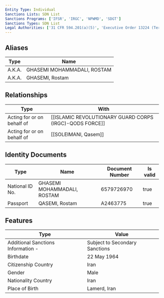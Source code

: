 ```yaml
---
Entity Type: Individual
Sanctions Lists: SDN List
Sanctions Programs: ['IFSR', 'IRGC', 'NPWMD', 'SDGT']
Sanctions Types: SDN List
Legal Authorities: ['31 CFR 594.201(a)(5)', 'Executive Order 13224 (Terrorism)', 'TRA']
---
```


## Aliases
| Type  | Name      | 
|-------|-----------|
| A.K.A. | GHASEMI MOHAMMADALI, ROSTAM |
| A.K.A. | GHASEMI, Rostam |

## Relationships
| Type  | With      | 
|-------|-----------|
| Acting for or on behalf of | [[ISLAMIC REVOLUTIONARY GUARD CORPS (IRGC)-QODS FORCE]] |
| Acting for or on behalf of | [[SOLEIMANI, Qasem]] |

## Identity Documents
| Type  | Name      | Document Number | Is valid |
|-------|-----------|-----------------|----------|
| National ID No. | GHASEMI MOHAMMADALI, ROSTAM | 6579726970 | true |
| Passport | QASEMI, Rostam | A2463775 | true |

## Features
| Type  | Value      |
|-------|------------|
| Additional Sanctions Information - | Subject to Secondary Sanctions |
| Birthdate | 22 May 1964 |
| Citizenship Country | Iran |
| Gender | Male |
| Nationality Country | Iran |
| Place of Birth | Lamerd, Iran |
